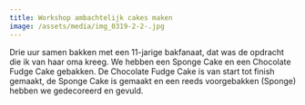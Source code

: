 ```yaml
---
title: Workshop ambachtelijk cakes maken
image: /assets/media/img_0319-2-2-.jpg
---
```

Drie uur samen bakken met een 11-jarige bakfanaat, dat was de opdracht die ik van haar oma kreeg. We hebben een Sponge Cake en een Chocolate Fudge Cake gebakken. De Chocolate Fudge Cake is van start tot finish gemaakt, de Sponge Cake is gemaakt en een reeds voorgebakken (Sponge) hebben we gedecoreerd en gevuld.
